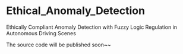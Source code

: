 # Ethical_Anomaly_Detection

Ethically Compliant Anomaly Detection with Fuzzy Logic Regulation in Autonomous Driving Scenes

The source code will be published soon~~
